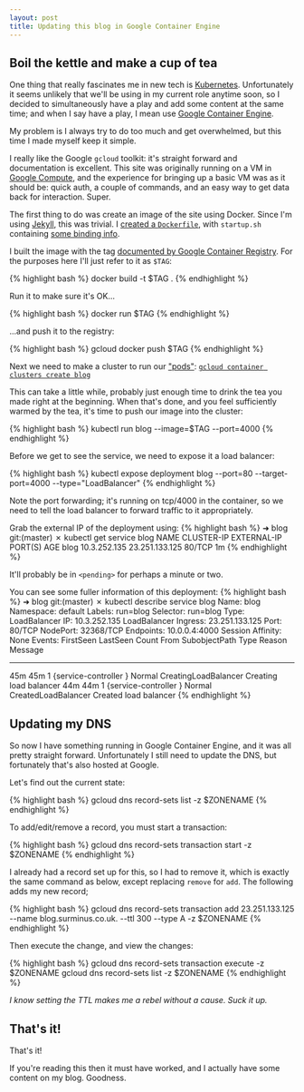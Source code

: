 ```yaml
---
layout: post
title: Updating this blog in Google Container Engine
---
```


## Boil the kettle and make a cup of tea

One thing that really fascinates me in new tech is [Kubernetes](http://kubernetes.io/).
Unfortunately it seems unlikely that we'll be using in my current role anytime soon,
so I decided to simultaneously have a play and add some content at the same time; and
when I say have a play, I mean use [Google Container Engine](https://cloud.google.com/container-engine/).

My problem is I always try to do too much and get overwhelmed, but this time
I made myself keep it simple.

I really like the Google `gcloud` toolkit: it's straight forward and documentation
is excellent. This site was originally running on a VM in [Google Compute](https://cloud.google.com/compute/),
and the experience for bringing up a basic VM was as it should be: quick auth, a couple of commands,
and an easy way to get data back for interaction. Super.

The first thing to do was create an image of the site using Docker. Since I'm
using [Jekyll](https://jekyllrb.com/), this was trivial. I [created a `Dockerfile`](https://github.com/surminus/blog/blob/master/Dockerfile),
with `startup.sh` containing [some binding info](https://github.com/surminus/blog/blob/master/startup.sh).

I built the image with the tag [documented by Google Container Registry](https://cloud.google.com/container-registry/docs/pushing). For the purposes
here I'll just refer to it as `$TAG`:

{% highlight bash %}
docker build -t $TAG .
{% endhighlight %}

Run it to make sure it's OK...

{% highlight bash %}
docker run $TAG
{% endhighlight %}

...and push it to the registry:

{% highlight bash %}
gcloud docker push $TAG
{% endhighlight %}

Next we need to make a cluster to run our ["pods"](http://kubernetes.io/docs/user-guide/pods/):
[`gcloud container clusters create blog`](https://cloud.google.com/sdk/gcloud/reference/container/clusters/create)

This can take a little while, probably just enough time to drink the tea you made right at the beginning. When that's done,
and you feel sufficiently warmed by the tea, it's time to push our image into the cluster:

{% highlight bash %}
kubectl run blog --image=$TAG --port=4000
{% endhighlight %}

Before we get to see the service, we need to expose it a load balancer:

{% highlight bash %}
kubectl expose deployment blog --port=80 --target-port=4000 --type="LoadBalancer"
{% endhighlight %}

Note the port forwarding; it's running on tcp/4000 in the container, so we need to tell
the load balancer to forward traffic to it appropriately.

Grab the external IP of the deployment using:
{% highlight bash %}
➜  blog git:(master) ✗ kubectl get service blog
NAME      CLUSTER-IP     EXTERNAL-IP      PORT(S)   AGE
blog      10.3.252.135   23.251.133.125   80/TCP    1m
{% endhighlight %}

It'll probably be in `<pending>` for perhaps a minute or two.

You can see some fuller information of this deployment:
{% highlight bash %}
➜  blog git:(master) ✗ kubectl describe service blog
Name:                   blog
Namespace:              default
Labels:                 run=blog
Selector:               run=blog
Type:                   LoadBalancer
IP:                     10.3.252.135
LoadBalancer Ingress:   23.251.133.125
Port:                   <unset> 80/TCP
NodePort:               <unset> 32368/TCP
Endpoints:              10.0.0.4:4000
Session Affinity:       None
Events:
  FirstSeen     LastSeen        Count   From                    SubobjectPath   Type            Reason                  Message
  ---------     --------        -----   ----                    -------------   --------        ------                  -------
  45m           45m             1       {service-controller }                   Normal          CreatingLoadBalancer    Creating load balancer
  44m           44m             1       {service-controller }                   Normal          CreatedLoadBalancer     Created load balancer
{% endhighlight %}

## Updating my DNS

So now I have something running in Google Container Engine, and it was all pretty
straight forward. Unfortunately I still need to update the DNS, but fortunately
that's also hosted at Google.

Let's find out the current state:

{% highlight bash %}
gcloud dns record-sets list -z $ZONENAME
{% endhighlight %}

To add/edit/remove a record, you must start a transaction:

{% highlight bash %}
gcloud dns record-sets transaction start -z $ZONENAME
{% endhighlight %}

I already had a record set up for this, so I had to remove it, which is exactly the
same command as below, except replacing `remove` for `add`. The following adds my new
record;

{% highlight bash %}
gcloud dns record-sets transaction add 23.251.133.125 --name blog.surminus.co.uk. --ttl 300 --type A -z $ZONENAME
{% endhighlight %}

Then execute the change, and view the changes:

{% highlight bash %}
gcloud dns record-sets transaction execute -z $ZONENAME
gcloud dns record-sets list -z $ZONENAME
{% endhighlight %}

*I know setting the TTL makes me a rebel without a cause. Suck it up.*

## That's it!

That's it!

If you're reading this then it must have worked, and I actually have some content on my blog. Goodness.


